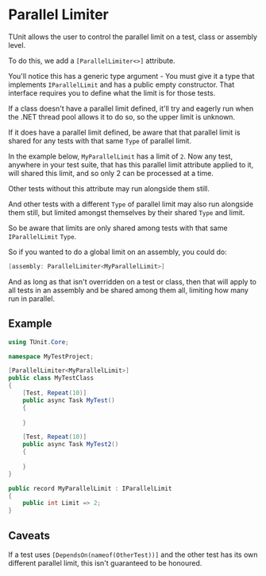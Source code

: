 # Parallel Limiter

TUnit allows the user to control the parallel limit on a test, class or assembly level.

To do this, we add a `[ParallelLimiter<>]` attribute.

You'll notice this has a generic type argument - You must give it a type that implements `IParallelLimit` and has a public empty constructor. That interface requires you to define what the limit is for those tests.

If a class doesn't have a parallel limit defined, it'll try and eagerly run when the .NET thread pool allows it to do so, so the upper limit is unknown.

If it does have a parallel limit defined, be aware that that parallel limit is shared for any tests with that same `Type` of parallel limit. 

In the example below, `MyParallelLimit` has a limit of `2`. Now any test, anywhere in your test suite, that has this parallel limit attribute applied to it, will shared this limit, and so only 2 can be processed at a time. 

Other tests without this attribute may run alongside them still. 

And other tests with a different `Type` of parallel limit may also run alongside them still, but limited amongst themselves by their shared `Type` and limit.

So be aware that limits are only shared among tests with that same `IParallelLimit` `Type`.

So if you wanted to do a global limit on an assembly, you could do:

```csharp
[assembly: ParallelLimiter<MyParallelLimit>]
```

And as long as that isn't overridden on a test or class, then that will apply to all tests in an assembly and be shared among them all, limiting how many run in parallel.

## Example

```csharp
using TUnit.Core;

namespace MyTestProject;

[ParallelLimiter<MyParallelLimit>]
public class MyTestClass
{
    [Test, Repeat(10)]
    public async Task MyTest()
    {
        
    }

    [Test, Repeat(10)]
    public async Task MyTest2()
    {
        
    }
}

public record MyParallelLimit : IParallelLimit
{
    public int Limit => 2;
}
```

## Caveats
If a test uses `[DependsOn(nameof(OtherTest))]` and the other test has its own different parallel limit, this isn't guaranteed to be honoured.
